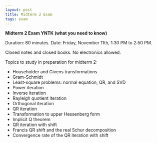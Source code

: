 ```yaml
---
layout: post
title: Midterm 2 Exam 
tags: exam
---
```


<!-- bundle exec jekyll serve --incremental -->

**Midterm 2 Exam YNTK (what you need to know)**

Duration: 80 minutes. Date: Friday, November 11th, 1:30 PM to 2:50 PM.

Closed notes and closed books. No electronics allowed.

<!-- [Review material](https://drive.google.com/drive/folders/1WwUnHU-2w1QrpDzajbQzCp4NQhkpigN2?usp=sharing). You should log in using your SUNet ID to access the folder. Access is restricted to the Stanford community. -->

Topics to study in preparation for midterm 2:

- Householder and Givens transformations
- Gram-Schmidt
- Least-square problems: normal equation, QR, and SVD
- Power iteration
- Inverse iteration
- Rayleigh quotient iteration
- Orthogonal iteration
- QR iteration
- Transformation to upper Hessenberg form
- Implicit Q theorem
- QR iteration with shift
- Francis QR shift and the real Schur decomposition
- Convergence rate of the QR iteration with shift